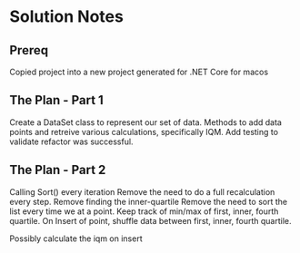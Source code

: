 # Solution Notes

## Prereq
Copied project into a new project generated for .NET Core for macos

## The Plan - Part 1
Create a DataSet class to represent our set of data.
Methods to add data points and retreive various calculations, specifically IQM.
Add testing to validate refactor was successful.

## The Plan - Part 2
Calling Sort() every iteration
Remove the need to do a full recalculation every step.
Remove finding the inner-quartile
Remove the need to sort the list every time we at a point.
Keep track of min/max of first, inner, fourth quartile.
On Insert of point, shuffle data between first, inner, fourth quartile.

Possibly calculate the iqm on insert